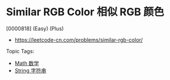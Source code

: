 # Similar RGB Color 相似 RGB 颜色

[0000818] (Easy) (Plus)

- https://leetcode-cn.com/problems/similar-rgb-color/

Topic Tags:

- [Math 数学](https://leetcode-cn.com/tag/math/)
- [String 字符串](https://leetcode-cn.com/tag/string/)
